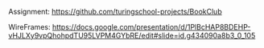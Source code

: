 
Assignment: https://github.com/turingschool-projects/BookClub

WireFrames: https://docs.google.com/presentation/d/1PlBcHAP8BDEHP-vHJLXy9vpQhohpdTU95LVPM4GYbRE/edit#slide=id.g434090a8b3_0_105
